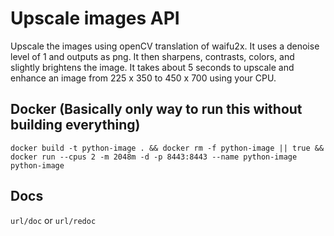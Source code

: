 # Upscale images API
Upscale the images using openCV translation of waifu2x. It uses a denoise level of 1 and outputs as png. It then sharpens, contrasts, colors, and slightly brightens the image. It takes about 5 seconds to upscale and enhance an image from 225 x 350 to 450 x 700 using your CPU.

## Docker (Basically only way to run this without building everything)
`docker build -t python-image . && docker rm -f python-image || true && docker run --cpus 2 -m 2048m -d -p 8443:8443 --name python-image python-image`

## Docs
`url/doc` or `url/redoc`
